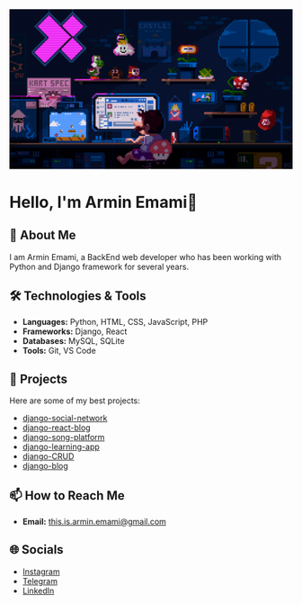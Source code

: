 <img src="programming.gif" />

# Hello, I'm Armin Emami👋

<!-- ![Profile Views](https://komarev.com/ghpvc/?username=this-is-armin&color=blue) -->

## 🚀 About Me
I am Armin Emami, a BackEnd web developer who has been working with Python and Django framework for several years.

## 🛠️ Technologies & Tools
- **Languages:** Python, HTML, CSS, JavaScript, PHP
- **Frameworks:** Django, React
- **Databases:** MySQL, SQLite
- **Tools:** Git, VS Code

## 💼 Projects
Here are some of my best projects:

- [django-social-network](https://github.com/this-is-armin/django-social-network)
- [django-react-blog](https://github.com/this-is-armin/django-react-blog)
- [django-song-platform](https://github.com/this-is-armin/django-song-platform)
- [django-learning-app](https://github.com/this-is-armin/django-learning-app)
- [django-CRUD](https://github.com/this-is-armin/django-CRUD)
- [django-blog](https://github.com/this-is-armin/django-blog)

## 📫 How to Reach Me
- **Email:** [this.is.armin.emami@gmail.com](mailto:this.is.armin.emami@gmail.com)

## 🌐 Socials
- [Instagram](https://instagram.com/this.is.armin.emami)
- [Telegram](https://t.me/this_is_armin_emami)
- [LinkedIn](https://www.linkedin.com/in/armin-emami-599106355)
